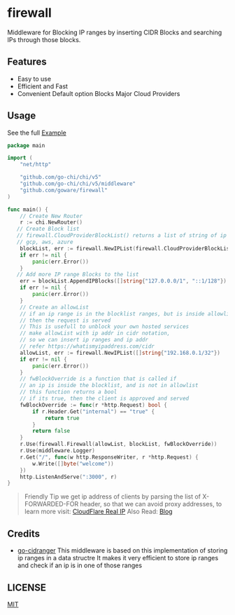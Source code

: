 # firewall

Middleware for Blocking IP ranges by inserting CIDR Blocks and searching IPs through those blocks.

## Features

- Easy to use
- Efficient and Fast
- Convenient Default option Blocks Major Cloud Providers

## Usage

See the full [Example](_example/basic/main.go)

```go
package main

import (
	"net/http"

	"github.com/go-chi/chi/v5"
	"github.com/go-chi/chi/v5/middleware"
	"github.com/goware/firewall"
)

func main() {
	// Create New Router
	r := chi.NewRouter()
   // Create Block list
   // firewall.CloudProviderBlockList() returns a list of string of ip ranges of
   // gcp, aws, azure
	blockList, err := firewall.NewIPList(firewall.CloudProviderBlockList())
	if err != nil {
		panic(err.Error())
	}
   // Add more IP range Blocks to the list
	err = blockList.AppendIPBlocks([]string{"127.0.0.0/1", "::1/128"})
	if err != nil {
		panic(err.Error())
	}
	// Create an allowList
    // if an ip range is in the blocklist ranges, but is inside allowlist
    // then the request is served
    // This is usefull to unblock your own hosted services
	// make allowList with ip addr in cidr notation,
	// so we can insert ip ranges and ip addr
	// refer https://whatismyipaddress.com/cidr
	allowList, err := firewall.NewIPList([]string{"192.168.0.1/32"})
	if err != nil {
		panic(err.Error())
	}
    // fwBlockOverride is a function that is called if 
    // an ip is inside the blocklist, and is not in allowlist
    // this function returns a bool
    // if its true, then the client is approved and served
	fwBlockOverride := func(r *http.Request) bool {
		if r.Header.Get("internal") == "true" {
			return true
		}
		return false
	}
	r.Use(firewall.Firewall(allowList, blockList, fwBlockOverride))
	r.Use(middleware.Logger)
	r.Get("/", func(w http.ResponseWriter, r *http.Request) {
		w.Write([]byte("welcome"))
	})
	http.ListenAndServe(":3000", r)
}

```

> Friendly Tip we get ip address of clients by parsing the list of X-FORWARDED-FOR header, so that we can avoid proxy
> addresses, to learn more visit: [CloudFlare Real IP](https://support.cloudflare.com/hc/en-us/articles/206776727-Understanding-the-True-Client-IP-Header)
> Also Read: [Blog]( https://husobee.github.io/golang/ip-address/2015/12/17/remote-ip-go.html)

## Credits

- [go-cidranger](https://github.com/libp2p/go-cidranger)
  This middleware is based on this implementation of storing ip ranges in a data structre It makes it very efficient to
  store ip ranges and check if an ip is in one of those ranges

## LICENSE

[MIT](LICENSE)